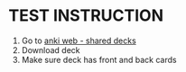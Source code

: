 # TEST INSTRUCTION
1. Go to [anki web - shared decks](https://ankiweb.net/shared/decks)
2. Download deck
3. Make sure deck has front and back cards
